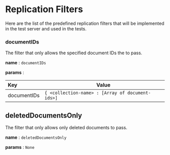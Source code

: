 # Replication Filters

Here are the list of the predefined replication filters that will be implemented in the test server
and used in the tests.

### documentIDs

The filter that only allows the specified document IDs the to pass.

**name** : `documentIDs`

**params** :

| Key        | Value       |
| :--------- | ----------- |
| documentIDs| `{ <collection-name> : [Array of document-ids>]` |

## deletedDocumentsOnly

The filter that only allows only deleted documents to pass.

**name** : `deletedDocumentsOnly`

**params** : `None`